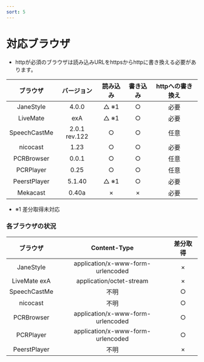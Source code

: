 ```yaml
---
sort: 5
---
```


# 対応ブラウザ

- httpが必須のブラウザは読み込みURLをhttpsからhttpに書き換える必要があります。

|   ブラウザ   |  バージョン   | 読み込み | 書き込み | httpへの書き換え |
| :----------: | :-----------: | :------: | :------: | :--: |
|  JaneStyle   |     4.0.0     |   △ ※1   |    ○     | 必要 |
|   LiveMate   |      exA      |   △ ※1   |    ○     | 必要 |
| SpeechCastMe | 2.0.1 rev.122 |    ○     |    ○     | 任意 |
|   nicocast   |     1.23      |    ○     |    ○     | 必要 |
|  PCRBrowser  |     0.0.1     |    ○     |    ○     | 任意 |
|  PCRPlayer   |     0.25      |    ○     |    ○     | 任意 |
| PeerstPlayer |    5.1.40     |   △ ※1   |    ○     | 必要 |
|   Mekacast   |     0.40a     |     ×      |    ×     | 必要 |

- ※1 差分取得未対応

### 各ブラウザの状況

|   ブラウザ   |           Content-Type            | 差分取得 |
| :----------: | :-------------------------------: | :------: |
|  JaneStyle   | application/x-www-form-urlencoded |    ×     |
| LiveMate exA |     application/octet-stream      |    ×     |
| SpeechCastMe |               不明                |    ○     |
|   nicocast   |               不明                |    ○     |
|  PCRBrowser  | application/x-www-form-urlencoded |    ○     |
|  PCRPlayer   | application/x-www-form-urlencoded |    ○     |
| PeerstPlayer |               不明                |    ×     |

